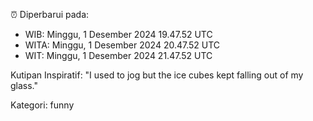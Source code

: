 ⏰ Diperbarui pada:
- WIB: Minggu, 1 Desember 2024 19.47.52 UTC
- WITA: Minggu, 1 Desember 2024 20.47.52 UTC
- WIT: Minggu, 1 Desember 2024 21.47.52 UTC

Kutipan Inspiratif:
"I used to jog but the ice cubes kept falling out of my glass."


Kategori: funny

